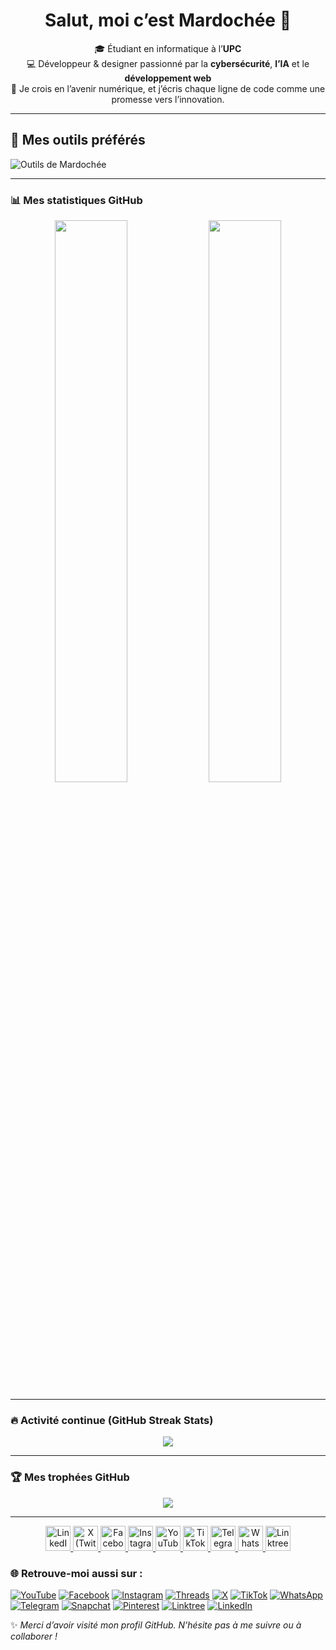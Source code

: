 <h1 align="center">Salut, moi c’est Mardochée 👋</h1>

<p align="center">
🎓 Étudiant en informatique à l’<strong>UPC</strong> <br>
💻 Développeur & designer passionné par la <strong>cybersécurité</strong>, <strong>l’IA</strong> et le <strong>développement web</strong><br>
🚀 Je crois en l’avenir numérique, et j’écris chaque ligne de code comme une promesse vers l’innovation.
</p>

---

## 🧰 Mes outils préférés
<img src="https://skillicons.dev/icons?i=python,c,html,css,js,figma,git,vscode,linux" alt="Outils de Mardochée" />

---


### 📊 Mes statistiques GitHub

<p align="center">
  <!-- Stats classiques -->
  <img width="48%" src="https://github-readme-stats.vercel.app/api?username=Mardochee-Kanushipi&show_icons=true&theme=radical&hide_border=true" />

  <!-- Langages les plus utilisés -->
  <img width="48%" src="https://github-readme-stats.vercel.app/api/top-langs/?username=Mardochee-Kanushipi&layout=compact&theme=radical&hide_border=true" />
</p>

---

### 🔥 Activité continue (GitHub Streak Stats)

<p align="center">
  <img src="https://github-readme-streak-stats.herokuapp.com/?user=Mardochee-Kanushipi&theme=radical&hide_border=true" />
</p>

---

### 🏆 Mes trophées GitHub

<p align="center">
  <img src="https://github-profile-trophy.vercel.app/?username=Mardochee-Kanushipi&theme=darkhub&margin-w=15&no-frame=true&no-bg=true" />
</p>

---


<p align="center"> 
  <a href="https://linkedin.com/in/mardochee-kanushipi">
    <img src="https://img.icons8.com/color/48/linkedin.png" width="40px" alt="LinkedIn"/>
  </a>
  <a href="https://x.com/mardochee_X">
    <img src="https://img.icons8.com/ios-filled/50/1DA1F2/twitter.png" width="40px" alt="X (Twitter)"/>
  </a>
  <a href="https://facebook.com">
    <img src="https://img.icons8.com/color/48/facebook-new.png" width="40px" alt="Facebook"/>
  </a>
  <a href="https://instagram.com/mardochee_kanushipi">
    <img src="https://img.icons8.com/fluency/48/instagram-new.png" width="40px" alt="Instagram"/>
  </a>
  <a href="https://youtube.com/@mardochee_kanushipi">
    <img src="https://img.icons8.com/color/48/youtube-play.png" width="40px" alt="YouTube"/>
  </a>
  <a href="https://tiktok.com/@mardochee_kanushipi">
    <img src="https://img.icons8.com/color/48/tiktok--v1.png" width="40px" alt="TikTok"/>
  </a>
  <a href="https://t.me/mardochee_kanushipi">
    <img src="https://img.icons8.com/color/48/telegram-app--v1.png" width="40px" alt="Telegram"/>
  </a>
  <a href="https://wa.me/243893630482">
    <img src="https://img.icons8.com/color/48/whatsapp--v1.png" width="40px" alt="WhatsApp"/>
  </a>
  <a href="https://linktr.ee/mardochee_kanushipi">
    <img src="https://img.icons8.com/external-tal-revivo-color-tal-revivo/48/external-linktree-a-link-in-bio-tool-that-connects-all-of-your-content-logo-color-tal-revivo.png" width="40px" alt="Linktree"/>
  </a>
</p>



### 🌐 Retrouve-moi aussi sur :

[![YouTube](https://img.shields.io/badge/YouTube-%23FF0000.svg?&style=for-the-badge&logo=youtube&logoColor=white)](https://youtube.com/@mardochee_kanushipi)
[![Facebook](https://img.shields.io/badge/Facebook-1877F2.svg?&style=for-the-badge&logo=facebook&logoColor=white)](https://www.facebook.com/share/1BnUmcyxck/)
[![Instagram](https://img.shields.io/badge/Instagram-%23E4405F.svg?&style=for-the-badge&logo=instagram&logoColor=white)](https://www.instagram.com/mardochee_kanushipi?igsh=MWxxMm9rdHkwZ2JrYQ==)
[![Threads](https://img.shields.io/badge/Threads-000000.svg?&style=for-the-badge&logo=threads&logoColor=white)](https://www.threads.net/@mardochee_kanushipi)
[![X](https://img.shields.io/badge/X-%2318171A.svg?&style=for-the-badge&logo=x&logoColor=white)](https://x.com/mardochee_X)
[![TikTok](https://img.shields.io/badge/TikTok-010101.svg?&style=for-the-badge&logo=tiktok&logoColor=white)](https://www.tiktok.com/@mardochee_kanushipi)
[![WhatsApp](https://img.shields.io/badge/WhatsApp-25D366.svg?&style=for-the-badge&logo=whatsapp&logoColor=white)](https://wa.me/243893630482)
[![Telegram](https://img.shields.io/badge/Telegram-2CA5E0?style=for-the-badge&logo=telegram&logoColor=white)](https://t.me/mardochee_kanushipi)
[![Snapchat](https://img.shields.io/badge/Snapchat-FFFC00.svg?&style=for-the-badge&logo=snapchat&logoColor=black)](https://www.snapchat.com/add/snap_mardochee?share_id=92DAK7uCn6U&locale=fr-FR)
[![Pinterest](https://img.shields.io/badge/Pinterest-BD081C.svg?&style=for-the-badge&logo=pinterest&logoColor=white)](https://pin.it/5AXX1zpcg)
[![Linktree](https://img.shields.io/badge/Linktree-39E09B?style=for-the-badge&logo=linktree&logoColor=white)](https://linktr.ee/mardocheekanushipi)
[![LinkedIn](https://img.shields.io/badge/LinkedIn-%230077B5.svg?&style=for-the-badge&logo=linkedin&logoColor=white)](https://www.linkedin.com/in/mardoch%C3%A9e-kanushipi-54a9b6235?utm_source=share&utm_campaign=share_via&utm_content=profile&utm_medium=android_app)



   ✨ *Merci d’avoir visité mon profil GitHub. N’hésite pas à me suivre ou à collaborer !*
